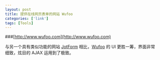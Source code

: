 ```yaml
---
layout: post
title: 提供在线网页表单的网站 Wufoo
categories: ['link']
tags: [Tools]
---
```


###[http://www.wufoo.com](http://www.wufoo.com)

与另一个具有类似功能的网站 [JotForm](http://www.jotform.com/) 相比，[Wufoo](http://www.wufoo.com/) 的 UI 更胜一筹，界面非常细致，炫目的 AJAX 运用到了极致。